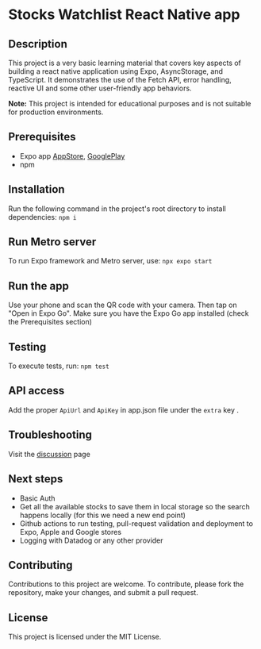 # Stocks Watchlist React Native app

## Description

This project is a very basic learning material that covers key aspects of building a react native application using Expo, AsyncStorage, and TypeScript. It demonstrates the use of the Fetch API, error handling, reactive UI and some other user-friendly app behaviors.

**Note:** This project is intended for educational purposes and is not suitable for production environments.

## Prerequisites

- Expo app [AppStore](https://apps.apple.com/us/app/expo-go/id982107779), [GooglePlay](https://play.google.com/store/apps/details?id=host.exp.exponent&hl=en_US&gl=US)
- npm

## Installation

Run the following command in the project's root directory to install dependencies:
`npm i`

## Run Metro server

To run Expo framework and Metro server, use:
`npx expo start`

## Run the app

Use your phone and scan the QR code with your camera. Then tap on "Open in Expo Go". Make sure you have
the Expo Go app installed (check the Prerequisites section)

## Testing

To execute tests, run:
`npm test`

## API access

Add the proper `ApiUrl` and `ApiKey` in app.json file under the `extra` key .

## Troubleshooting

Visit the [discussion](https://github.com/abpbackup/stocks-watch-list-demo-rn/discussions/new/choose) page

## Next steps

- Basic Auth
- Get all the available stocks to save them in local storage so the search happens locally (for this we need a new
  end point)
- Github actions to run testing, pull-request validation and deployment to Expo, Apple and Google stores
- Logging with Datadog or any other provider

## Contributing

Contributions to this project are welcome. To contribute, please fork the repository, make your changes, and submit a pull request.

## License

This project is licensed under the MIT License.
